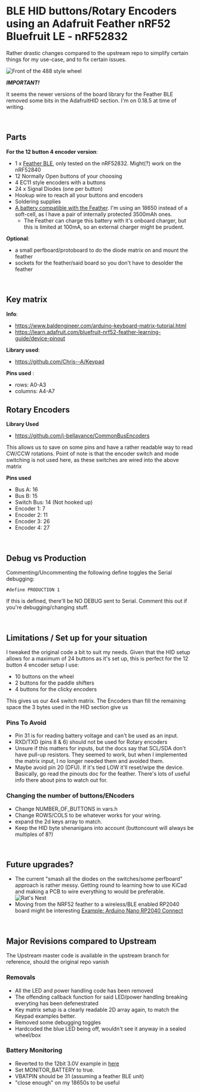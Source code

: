 # BLE HID buttons/Rotary Encoders using an Adafruit Feather nRF52 Bluefruit LE - nRF52832

Rather drastic changes compared to the upstream repo to simplify certain things for my use-case, and to fix certain issues. 

![Front of the 488 style wheel](https://github.com/WemansG90/WirelessButtons/blob/master/Images/Front.jpg)

_**IMPORTANT!**_

It seems the newer versions of the board library for the Feather BLE removed some bits in the AdafruitHID section. I'm on 0.18.5 at time of writing.

</br>

## Parts
**For the 12 button 4 encoder version**:
 - 1 x [Feather BLE](https://www.adafruit.com/product/3406), only tested on the nRF52832. Might(?) work on the nRF52840
 - 12 Normally Open buttons of your choosing
 - 4 EC11 style encoders with a buttons
 - 24 x Signal Diodes (one per button)
 - Hookup wire to reach all your buttons and encoders
 - Soldering supplies
 - [A battery compatible with the Feather](https://learn.adafruit.com/bluefruit-nrf52-feather-learning-guide/power-management). I'm using an 18650 instead of a soft-cell, as I have a pair of internally protected 3500mAh ones. 
    - The Feather can charge this battery with it's onboard charger, but this is limited at 100mA, so an external charger might be prudent.

 **Optional**:
  - a small perfboard/protoboard to do the diode matrix on and mount the feather
  - sockets for the feather/said board so you don't have to desolder the feather


</br>

## Key matrix
**Info**: 
- https://www.baldengineer.com/arduino-keyboard-matrix-tutorial.html
- https://learn.adafruit.com/bluefruit-nrf52-feather-learning-guide/device-pinout

**Library used**: 
- https://github.com/Chris--A/Keypad

**Pins used** :
 - rows: A0-A3 
 - columns: A4-A7
## Rotary Encoders

**Library Used**
- https://github.com/j-bellavance/CommonBusEncoders

This allows us to save on some pins and have a rather readable way to read CW/CCW rotations. Point of note is that the encoder switch and mode switching is not used here, as these switches are wired into the above matrix

**Pins used**
- Bus A: 16
- Bus B: 15
- Switch Bus: 14 (Not hooked up)
- Encoder 1: 7
- Encoder 2: 11
- Encoder 3: 26
- Encoder 4: 27

</br>

## Debug vs Production
Commenting/Uncommenting the following define toggles the Serial debugging: 
```
#define PRODUCTION 1
```
If this is defined, there'll be NO DEBUG sent to Serial. Comment this out if you're debugging/changing stuff. 

</br>

## Limitations / Set up for your situation

I tweaked the original code a bit to suit my needs. Given that the HID setup allows for a maximum of 24 buttons as it's set up, this is perfect for the 12 button 4 encoder setup I use:
- 10 buttons on the wheel
- 2 buttons for the paddle shifters
- 4 buttons for the clicky encoders

This gives us our 4x4 switch matrix. The Encoders than fill the remaining space the 3 bytes used in the HID section give us

### Pins To Avoid
- Pin 31 is for reading battery voltage and can't be used as an input. 
- RXD/TXD (pins 8 & 6) should not be used for Rotary encoders
- Unsure if this matters for inputs, but the docs say that SCL/SDA don't have pull-up resistors. They seemed to work, but when I implemented the matrix input, I no longer needed them and avoided them.
- Maybe avoid pin 20 (DFU). If it's tied LOW it'll reset/wipe the device. Basically, go read the pinouts doc for the feather. There's lots of useful info there about pins to watch out for.

### Changing the number of buttons/ENcoders

- Change NUMBER_OF_BUTTONS in vars.h
- Change ROWS/COLS to be whatever works for your wiring.
- expand the 2d keys array to match.
- Keep the HID byte shenanigans into account (buttoncount will always be multiples of 8?)

</br>

## Future upgrades?

- The current "smash all the diodes on the switches/some perfboard" approach is rather messy. Getting round to learning how to use KiCad and making a PCB to wire everything to would be preferable. 
![Rat's Nest](https://github.com/WemansG90/WirelessButtons/blob/master/Images/Rats_Nest.jpg)
- Moving from the NRF52 feather to a wireless/BLE enabled RP2040 board might be interesting [Example: Arduino Nano RP2040 Connect](https://launch.arduino.cc/nano-rp2040) 


</br>

## Major Revisions compared to Upstream

The Upstream master code is available in the upstream branch for reference, should the original repo vanish

### Removals
- All the LED and power handling code has been removed
- The offending callback function for said LED/power handling breaking everyting has been defenestrated 
- Key matrix setup is a clearly readable 2D array again, to match the Keypad examples better.
- Removed some debugging toggles
- Hardcoded the blue LED being off, wouldn't see it anyway in a sealed wheel/box

### Battery Monitoring
 - Reverted to the 12bit 3.0V example in [here](https://learn.adafruit.com/bluefruit-nrf52-feather-learning-guide/nrf52-adc)
 - Set MONITOR_BATTERY to true.
 - VBATPIN should be 31 (assuming a feather BLE unit)
 - "close enough" on my 18650s to be useful




